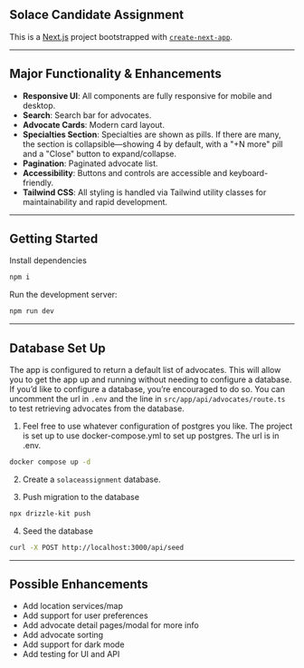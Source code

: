 ## Solace Candidate Assignment

This is a [Next.js](https://nextjs.org/) project bootstrapped with [`create-next-app`](https://github.com/vercel/next.js/tree/canary/packages/create-next-app).

---

## Major Functionality & Enhancements

- **Responsive UI**: All components are fully responsive for mobile and desktop.
- **Search**: Search bar for advocates.
- **Advocate Cards**: Modern card layout.
- **Specialties Section**: Specialties are shown as pills. If there are many, the section is collapsible—showing 4 by default, with a "+N more" pill and a "Close" button to expand/collapse.
- **Pagination**: Paginated advocate list.
- **Accessibility**: Buttons and controls are accessible and keyboard-friendly.
- **Tailwind CSS**: All styling is handled via Tailwind utility classes for maintainability and rapid development.

---

## Getting Started

Install dependencies

```bash
npm i
```

Run the development server:

```bash
npm run dev
```

---

## Database Set Up

The app is configured to return a default list of advocates. This will allow you to get the app up and running without needing to configure a database. If you’d like to configure a database, you’re encouraged to do so. You can uncomment the url in `.env` and the line in `src/app/api/advocates/route.ts` to test retrieving advocates from the database.

1. Feel free to use whatever configuration of postgres you like. The project is set up to use docker-compose.yml to set up postgres. The url is in .env.

```bash
docker compose up -d
```

2. Create a `solaceassignment` database.

3. Push migration to the database

```bash
npx drizzle-kit push
```

4. Seed the database

```bash
curl -X POST http://localhost:3000/api/seed
```

---

## Possible Enhancements

- Add location services/map
- Add support for user preferences
- Add advocate detail pages/modal for more info
- Add advocate sorting
- Add support for dark mode
- Add testing for UI and API
